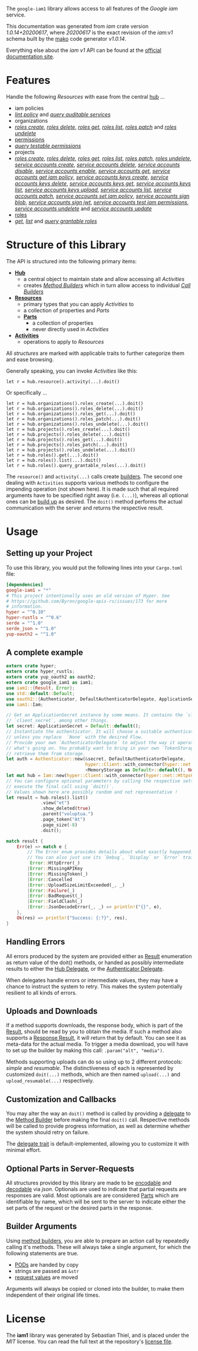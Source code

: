 <!---
DO NOT EDIT !
This file was generated automatically from 'src/mako/api/README.md.mako'
DO NOT EDIT !
-->
The `google-iam1` library allows access to all features of the *Google iam* service.

This documentation was generated from *iam* crate version *1.0.14+20200617*, where *20200617* is the exact revision of the *iam:v1* schema built by the [mako](http://www.makotemplates.org/) code generator *v1.0.14*.

Everything else about the *iam* *v1* API can be found at the
[official documentation site](https://cloud.google.com/iam/).
# Features

Handle the following *Resources* with ease from the central [hub](https://docs.rs/google-iam1/1.0.14+20200617/google_iam1/Iam) ... 

* iam policies
 * [*lint policy*](https://docs.rs/google-iam1/1.0.14+20200617/google_iam1/api::IamPolicyLintPolicyCall) and [*query auditable services*](https://docs.rs/google-iam1/1.0.14+20200617/google_iam1/api::IamPolicyQueryAuditableServiceCall)
* organizations
 * [*roles create*](https://docs.rs/google-iam1/1.0.14+20200617/google_iam1/api::OrganizationRoleCreateCall), [*roles delete*](https://docs.rs/google-iam1/1.0.14+20200617/google_iam1/api::OrganizationRoleDeleteCall), [*roles get*](https://docs.rs/google-iam1/1.0.14+20200617/google_iam1/api::OrganizationRoleGetCall), [*roles list*](https://docs.rs/google-iam1/1.0.14+20200617/google_iam1/api::OrganizationRoleListCall), [*roles patch*](https://docs.rs/google-iam1/1.0.14+20200617/google_iam1/api::OrganizationRolePatchCall) and [*roles undelete*](https://docs.rs/google-iam1/1.0.14+20200617/google_iam1/api::OrganizationRoleUndeleteCall)
* [permissions](https://docs.rs/google-iam1/1.0.14+20200617/google_iam1/api::Permission)
 * [*query testable permissions*](https://docs.rs/google-iam1/1.0.14+20200617/google_iam1/api::PermissionQueryTestablePermissionCall)
* projects
 * [*roles create*](https://docs.rs/google-iam1/1.0.14+20200617/google_iam1/api::ProjectRoleCreateCall), [*roles delete*](https://docs.rs/google-iam1/1.0.14+20200617/google_iam1/api::ProjectRoleDeleteCall), [*roles get*](https://docs.rs/google-iam1/1.0.14+20200617/google_iam1/api::ProjectRoleGetCall), [*roles list*](https://docs.rs/google-iam1/1.0.14+20200617/google_iam1/api::ProjectRoleListCall), [*roles patch*](https://docs.rs/google-iam1/1.0.14+20200617/google_iam1/api::ProjectRolePatchCall), [*roles undelete*](https://docs.rs/google-iam1/1.0.14+20200617/google_iam1/api::ProjectRoleUndeleteCall), [*service accounts create*](https://docs.rs/google-iam1/1.0.14+20200617/google_iam1/api::ProjectServiceAccountCreateCall), [*service accounts delete*](https://docs.rs/google-iam1/1.0.14+20200617/google_iam1/api::ProjectServiceAccountDeleteCall), [*service accounts disable*](https://docs.rs/google-iam1/1.0.14+20200617/google_iam1/api::ProjectServiceAccountDisableCall), [*service accounts enable*](https://docs.rs/google-iam1/1.0.14+20200617/google_iam1/api::ProjectServiceAccountEnableCall), [*service accounts get*](https://docs.rs/google-iam1/1.0.14+20200617/google_iam1/api::ProjectServiceAccountGetCall), [*service accounts get iam policy*](https://docs.rs/google-iam1/1.0.14+20200617/google_iam1/api::ProjectServiceAccountGetIamPolicyCall), [*service accounts keys create*](https://docs.rs/google-iam1/1.0.14+20200617/google_iam1/api::ProjectServiceAccountKeyCreateCall), [*service accounts keys delete*](https://docs.rs/google-iam1/1.0.14+20200617/google_iam1/api::ProjectServiceAccountKeyDeleteCall), [*service accounts keys get*](https://docs.rs/google-iam1/1.0.14+20200617/google_iam1/api::ProjectServiceAccountKeyGetCall), [*service accounts keys list*](https://docs.rs/google-iam1/1.0.14+20200617/google_iam1/api::ProjectServiceAccountKeyListCall), [*service accounts keys upload*](https://docs.rs/google-iam1/1.0.14+20200617/google_iam1/api::ProjectServiceAccountKeyUploadCall), [*service accounts list*](https://docs.rs/google-iam1/1.0.14+20200617/google_iam1/api::ProjectServiceAccountListCall), [*service accounts patch*](https://docs.rs/google-iam1/1.0.14+20200617/google_iam1/api::ProjectServiceAccountPatchCall), [*service accounts set iam policy*](https://docs.rs/google-iam1/1.0.14+20200617/google_iam1/api::ProjectServiceAccountSetIamPolicyCall), [*service accounts sign blob*](https://docs.rs/google-iam1/1.0.14+20200617/google_iam1/api::ProjectServiceAccountSignBlobCall), [*service accounts sign jwt*](https://docs.rs/google-iam1/1.0.14+20200617/google_iam1/api::ProjectServiceAccountSignJwtCall), [*service accounts test iam permissions*](https://docs.rs/google-iam1/1.0.14+20200617/google_iam1/api::ProjectServiceAccountTestIamPermissionCall), [*service accounts undelete*](https://docs.rs/google-iam1/1.0.14+20200617/google_iam1/api::ProjectServiceAccountUndeleteCall) and [*service accounts update*](https://docs.rs/google-iam1/1.0.14+20200617/google_iam1/api::ProjectServiceAccountUpdateCall)
* [roles](https://docs.rs/google-iam1/1.0.14+20200617/google_iam1/api::Role)
 * [*get*](https://docs.rs/google-iam1/1.0.14+20200617/google_iam1/api::RoleGetCall), [*list*](https://docs.rs/google-iam1/1.0.14+20200617/google_iam1/api::RoleListCall) and [*query grantable roles*](https://docs.rs/google-iam1/1.0.14+20200617/google_iam1/api::RoleQueryGrantableRoleCall)




# Structure of this Library

The API is structured into the following primary items:

* **[Hub](https://docs.rs/google-iam1/1.0.14+20200617/google_iam1/Iam)**
    * a central object to maintain state and allow accessing all *Activities*
    * creates [*Method Builders*](https://docs.rs/google-iam1/1.0.14+20200617/google_iam1/client::MethodsBuilder) which in turn
      allow access to individual [*Call Builders*](https://docs.rs/google-iam1/1.0.14+20200617/google_iam1/client::CallBuilder)
* **[Resources](https://docs.rs/google-iam1/1.0.14+20200617/google_iam1/client::Resource)**
    * primary types that you can apply *Activities* to
    * a collection of properties and *Parts*
    * **[Parts](https://docs.rs/google-iam1/1.0.14+20200617/google_iam1/client::Part)**
        * a collection of properties
        * never directly used in *Activities*
* **[Activities](https://docs.rs/google-iam1/1.0.14+20200617/google_iam1/client::CallBuilder)**
    * operations to apply to *Resources*

All *structures* are marked with applicable traits to further categorize them and ease browsing.

Generally speaking, you can invoke *Activities* like this:

```Rust,ignore
let r = hub.resource().activity(...).doit()
```

Or specifically ...

```ignore
let r = hub.organizations().roles_create(...).doit()
let r = hub.organizations().roles_delete(...).doit()
let r = hub.organizations().roles_get(...).doit()
let r = hub.organizations().roles_patch(...).doit()
let r = hub.organizations().roles_undelete(...).doit()
let r = hub.projects().roles_create(...).doit()
let r = hub.projects().roles_delete(...).doit()
let r = hub.projects().roles_get(...).doit()
let r = hub.projects().roles_patch(...).doit()
let r = hub.projects().roles_undelete(...).doit()
let r = hub.roles().get(...).doit()
let r = hub.roles().list(...).doit()
let r = hub.roles().query_grantable_roles(...).doit()
```

The `resource()` and `activity(...)` calls create [builders][builder-pattern]. The second one dealing with `Activities` 
supports various methods to configure the impending operation (not shown here). It is made such that all required arguments have to be 
specified right away (i.e. `(...)`), whereas all optional ones can be [build up][builder-pattern] as desired.
The `doit()` method performs the actual communication with the server and returns the respective result.

# Usage

## Setting up your Project

To use this library, you would put the following lines into your `Cargo.toml` file:

```toml
[dependencies]
google-iam1 = "*"
# This project intentionally uses an old version of Hyper. See
# https://github.com/Byron/google-apis-rs/issues/173 for more
# information.
hyper = "^0.10"
hyper-rustls = "^0.6"
serde = "^1.0"
serde_json = "^1.0"
yup-oauth2 = "^1.0"
```

## A complete example

```Rust
extern crate hyper;
extern crate hyper_rustls;
extern crate yup_oauth2 as oauth2;
extern crate google_iam1 as iam1;
use iam1::{Result, Error};
use std::default::Default;
use oauth2::{Authenticator, DefaultAuthenticatorDelegate, ApplicationSecret, MemoryStorage};
use iam1::Iam;

// Get an ApplicationSecret instance by some means. It contains the `client_id` and 
// `client_secret`, among other things.
let secret: ApplicationSecret = Default::default();
// Instantiate the authenticator. It will choose a suitable authentication flow for you, 
// unless you replace  `None` with the desired Flow.
// Provide your own `AuthenticatorDelegate` to adjust the way it operates and get feedback about 
// what's going on. You probably want to bring in your own `TokenStorage` to persist tokens and
// retrieve them from storage.
let auth = Authenticator::new(&secret, DefaultAuthenticatorDelegate,
                              hyper::Client::with_connector(hyper::net::HttpsConnector::new(hyper_rustls::TlsClient::new())),
                              <MemoryStorage as Default>::default(), None);
let mut hub = Iam::new(hyper::Client::with_connector(hyper::net::HttpsConnector::new(hyper_rustls::TlsClient::new())), auth);
// You can configure optional parameters by calling the respective setters at will, and
// execute the final call using `doit()`.
// Values shown here are possibly random and not representative !
let result = hub.roles().list()
             .view("et")
             .show_deleted(true)
             .parent("voluptua.")
             .page_token("At")
             .page_size(-8)
             .doit();

match result {
    Err(e) => match e {
        // The Error enum provides details about what exactly happened.
        // You can also just use its `Debug`, `Display` or `Error` traits
         Error::HttpError(_)
        |Error::MissingAPIKey
        |Error::MissingToken(_)
        |Error::Cancelled
        |Error::UploadSizeLimitExceeded(_, _)
        |Error::Failure(_)
        |Error::BadRequest(_)
        |Error::FieldClash(_)
        |Error::JsonDecodeError(_, _) => println!("{}", e),
    },
    Ok(res) => println!("Success: {:?}", res),
}

```
## Handling Errors

All errors produced by the system are provided either as [Result](https://docs.rs/google-iam1/1.0.14+20200617/google_iam1/client::Result) enumeration as return value of
the doit() methods, or handed as possibly intermediate results to either the 
[Hub Delegate](https://docs.rs/google-iam1/1.0.14+20200617/google_iam1/client::Delegate), or the [Authenticator Delegate](https://docs.rs/yup-oauth2/*/yup_oauth2/trait.AuthenticatorDelegate.html).

When delegates handle errors or intermediate values, they may have a chance to instruct the system to retry. This 
makes the system potentially resilient to all kinds of errors.

## Uploads and Downloads
If a method supports downloads, the response body, which is part of the [Result](https://docs.rs/google-iam1/1.0.14+20200617/google_iam1/client::Result), should be
read by you to obtain the media.
If such a method also supports a [Response Result](https://docs.rs/google-iam1/1.0.14+20200617/google_iam1/client::ResponseResult), it will return that by default.
You can see it as meta-data for the actual media. To trigger a media download, you will have to set up the builder by making
this call: `.param("alt", "media")`.

Methods supporting uploads can do so using up to 2 different protocols: 
*simple* and *resumable*. The distinctiveness of each is represented by customized 
`doit(...)` methods, which are then named `upload(...)` and `upload_resumable(...)` respectively.

## Customization and Callbacks

You may alter the way an `doit()` method is called by providing a [delegate](https://docs.rs/google-iam1/1.0.14+20200617/google_iam1/client::Delegate) to the 
[Method Builder](https://docs.rs/google-iam1/1.0.14+20200617/google_iam1/client::CallBuilder) before making the final `doit()` call. 
Respective methods will be called to provide progress information, as well as determine whether the system should 
retry on failure.

The [delegate trait](https://docs.rs/google-iam1/1.0.14+20200617/google_iam1/client::Delegate) is default-implemented, allowing you to customize it with minimal effort.

## Optional Parts in Server-Requests

All structures provided by this library are made to be [encodable](https://docs.rs/google-iam1/1.0.14+20200617/google_iam1/client::RequestValue) and 
[decodable](https://docs.rs/google-iam1/1.0.14+20200617/google_iam1/client::ResponseResult) via *json*. Optionals are used to indicate that partial requests are responses 
are valid.
Most optionals are are considered [Parts](https://docs.rs/google-iam1/1.0.14+20200617/google_iam1/client::Part) which are identifiable by name, which will be sent to 
the server to indicate either the set parts of the request or the desired parts in the response.

## Builder Arguments

Using [method builders](https://docs.rs/google-iam1/1.0.14+20200617/google_iam1/client::CallBuilder), you are able to prepare an action call by repeatedly calling it's methods.
These will always take a single argument, for which the following statements are true.

* [PODs][wiki-pod] are handed by copy
* strings are passed as `&str`
* [request values](https://docs.rs/google-iam1/1.0.14+20200617/google_iam1/client::RequestValue) are moved

Arguments will always be copied or cloned into the builder, to make them independent of their original life times.

[wiki-pod]: http://en.wikipedia.org/wiki/Plain_old_data_structure
[builder-pattern]: http://en.wikipedia.org/wiki/Builder_pattern
[google-go-api]: https://github.com/google/google-api-go-client

# License
The **iam1** library was generated by Sebastian Thiel, and is placed 
under the *MIT* license.
You can read the full text at the repository's [license file][repo-license].

[repo-license]: https://github.com/Byron/google-apis-rsblob/master/LICENSE.md

